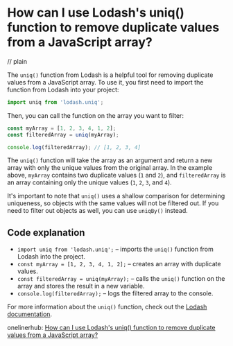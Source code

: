 # How can I use Lodash's uniq() function to remove duplicate values from a JavaScript array?
// plain

The `uniq()` function from Lodash is a helpful tool for removing duplicate values from a JavaScript array. To use it, you first need to import the function from Lodash into your project:

```javascript
import uniq from 'lodash.uniq';
```

Then, you can call the function on the array you want to filter:

```javascript
const myArray = [1, 2, 3, 4, 1, 2];
const filteredArray = uniq(myArray);

console.log(filteredArray); // [1, 2, 3, 4]
```

The `uniq()` function will take the array as an argument and return a new array with only the unique values from the original array. In the example above, `myArray` contains two duplicate values (`1` and `2`), and `filteredArray` is an array containing only the unique values (`1`, `2`, `3`, and `4`).

It's important to note that `uniq()` uses a shallow comparison for determining uniqueness, so objects with the same values will not be filtered out. If you need to filter out objects as well, you can use `uniqBy()` instead.

## Code explanation


- `import uniq from 'lodash.uniq';` – imports the `uniq()` function from Lodash into the project.
- `const myArray = [1, 2, 3, 4, 1, 2];` – creates an array with duplicate values.
- `const filteredArray = uniq(myArray);` – calls the `uniq()` function on the array and stores the result in a new variable.
- `console.log(filteredArray);` – logs the filtered array to the console.

For more information about the `uniq()` function, check out the [Lodash documentation](https://lodash.com/docs/4.17.15#uniq).

onelinerhub: [How can I use Lodash's uniq() function to remove duplicate values from a JavaScript array?](https://onelinerhub.com/javascript-lodash/how-can-i-use-lodash-s-uniq---function-to-remove-duplicate-values-from-a-javascript-array)